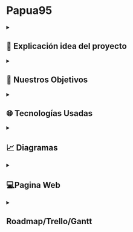 <h1>Papua95</h1>
<details> <summary><h2>📖 Explicación idea del proyecto</h2></summary>
  
**Papua95** es una colección de videojuegos con temática “retro” originales o variaciones de otros ya creados, pero con contenido diferencial. Todo esto en una recreación de la interfaz gráfica de Windows 95, combinando elementos y ofreciendo la  interactividad del mismo a su vez cambiando el contenido por uno más humorístico o algún que otro “easter egg” de nosotros los creadores sin que se pierda la seriedad de la recreación.

</details> 

<details> 
<summary><h2>🎯 Nuestros Objetivos</h2></summary>
  
1. Recrear fielmente la interfaz de Windows 95 en un entorno web, utilizando tecnologías modernas como React y Tailwind CSS.
2. Desarrollar minijuegos retro con mecánicas simples pero adictivas.
3. Ofrecer una experiencia inmersiva de nostalgia mediante efectos visuales y sonidos auténticos.

</details> 

<details>
<summary><h2>🌐 Tecnologías Usadas</h2></summary>
  
### **Frontend**
- **React**: Utilizamos React como la base de nuestra interfaz de usuario. React nos permite crear componentes reutilizables y gestionar el estado de la aplicación de manera eficiente, lo que es esencial para simular la interfaz modular de Windows 95.
- **React95**: Para lograr una recreación auténtica de la interfaz de Windows 95, utilizamos la librería **React95**. Esta librería proporciona componentes preestilizados (como ventanas, botones, menús y barras de herramientas) que imitan fielmente el diseño clásico de Windows 95, acelerando el desarrollo y asegurando la coherencia visual.
- **Tailwind CSS**: Para estilos personalizados y un diseño responsive, empleamos **Tailwind CSS**. Tailwind nos permite aplicar estilos directamente en el markup mediante clases utilitarias, lo que agiliza el desarrollo y facilita la creación de diseños consistentes y modernos sin perder la estética retro.

### **Desarrollo de Juegos**
- **Canvas**: Para los juegos retro, utilizamos **Canvas**, una API de gráficos en 2D integrada en HTML5. Canvas nos permite dibujar gráficos, animaciones y gestionar interacciones directamente en el navegador, lo que es ideal para juegos simples como el clásico Snake, el dinosaurio de Google o un Buscaminas.
- **Godot**: Para los juegos más complejos, Godot es una herramienta potente y flexible que nos permite crear juegos 2D y 3D con lógica avanzada. Exportamos los juegos desarrollados en Godot a formatos compatibles con la web (como WebAssembly) para integrarlos en nuestro proyecto.

### **Backend y Base de Datos**
- **Firebase Firestore**: Base de datos NoSQL en tiempo real utilizada para almacenar y gestionar las puntuaciones de los jugadores. Firestore nos permite guardar datos de manera escalable y sincronizarlos en tiempo real, lo que es ideal para la tabla de líderes.
  
</details> 

<details> <summary><h2>📈 Diagramas</h2></summary></details>

<details> <summary><h2>💻Pagina Web</h2></summary> 

- <details> <summary><h2>💭Mockup</h2></summary></details> 

- <details> <summary><h2>🎨Paleta De Colores</h2></summary></details> 

- <details> <summary><h2>👀Logo</h2></summary></details> 

- <details> <summary><h2>🔗Funcionalidades Web</h2></summary></details> 
</details> 

<details> <summary><h2>Roadmap/Trello/Gantt</h2></summary>
